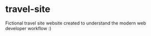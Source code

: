 # travel-site
Fictional travel site website created to understand the modern web developer workflow :)
